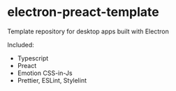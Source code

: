 # electron-preact-template

Template repository for desktop apps built with Electron

Included:
* Typescript
* Preact
* Emotion CSS-in-Js
* Prettier, ESLint, Stylelint
